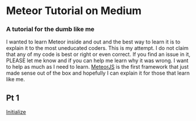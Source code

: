 # Meteor Tutorial on Medium

### A tutorial for the dumb like me

I wanted to learn Meteor inside and out and the best way to learn it is to explain it to the most uneducated coders. This is my attempt. I do not claim that any of my code is best or right or even correct. If you find an issue in it, PLEASE let me know and if you can help me learn why it was wrong. I want to help as much as I need to learn. [MeteorJS](http://www.meteor.com) is the first framework that just made sense out of the box and hopefully I can explain it for those that learn like me.

## Pt 1
[Initialize](https://medium.com/@BeardedTim/let-s-learn-meteor-pt-1-168b7c4a75d3)
